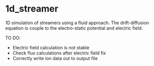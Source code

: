# 1d_streamer

1D simulation of streamers using a fluid approach. The drift-diffusion equation is couple to the electro-static potential and electric field.

TO DO:
- Electric field calculation is not stable
- Check flux calculations after electric field fix
- Correctly write ion data out to output file 
